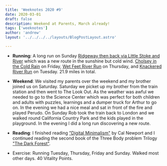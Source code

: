 ```yaml
---
title: 'Weeknotes 2020 #9'
date: 2020-03-01
draft: false
description: Weekend at Parents, March already!
tags: ['weeknotes']
author: 'andrew'
layout: '../../../../layouts/BlogPostLayout.astro'

---
```

- **Running**: A long run on Sunday [Ridgeway then back via Little Stoke and River](https://www.strava.com/activities/3145680620) which was a new route in the sunshine but cold wind. [Cholsey in the Cold Rain](https://www.strava.com/activities/3138816538) on Friday, [Wet Feet River Run](https://www.strava.com/activities/3136598327) on Thursday, and [Knackered River Run](https://www.strava.com/activities/3131238220) on Tuesday. 21.9 miles in total.

- **Weekend**: We visited my parents over the weekend and my brother joined us on Saturday. Saturday we picket up my brother from the train station and then went to The Look Out. As the weather was awful we needed to go to the Science Center which was perfect for both children and adults with puzzles, learnings and a dumper truck for Arthur to go on. In the evening we had a nice meal and sat in front of the fire and played Perudo. On Sunday Rob took the train back to London and we walked round California Country Park and the kids played in the playground. In the evening I did a long run discovering a new route.

- **Reading**: I finished reading ["Digital Minimalism"](https://www.calnewport.com/books/digital-minimalism/) by Cal Newport and I continued reading the second book of the Three Body problem Trilogy ["The Dark Forest"](https://www.goodreads.com/book/show/23168817-the-dark-forest).

- Exercise: Running Tuesday, Thursday, Friday and Sunday. Walked most other days. 40 Vitality Points.

